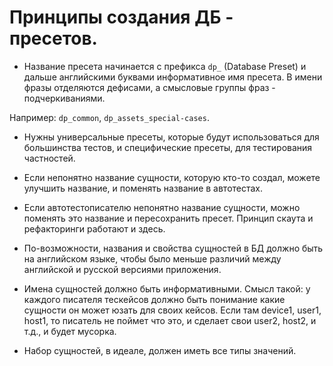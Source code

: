 # Принципы создания ДБ - пресетов.

* Название пресета начинается с префикса `dp_` (Database Preset) и дальше английскими буквами
информативное имя пресета. В имени фразы отделяются дефисами, а смысловые группы фраз - подчеркиваниями.

Например: `dp_common`, `dp_assets_special-cases`. 

* Нужны универсальные пресеты, которые будут использоваться для большинства тестов,
и специфические пресеты, для тестирования частностей.

* Если непонятно название сущности, которую кто-то создал, можете улучшить название,
и поменять название в автотестах.

* Если автотестописателю непонятно название сущности, можно поменять это название и пересохранить пресет.
Принцип скаута и рефакторинги работают и здесь.

* По-возможности, названия и свойства сущностей в БД должно быть на английском языке,
чтобы было меньше различий между английской и русской версиями приложения.

* Имена сущностей должно быть информативными.
Смысл такой: у каждого писателя тескейсов должно быть понимание какие сущности он может
юзать для своих кейсов. Если там device1, user1, host1, то писатель не поймет что это,
и сделает свои user2, host2, и т.д., и будет мусорка.

* Набор сущностей, в идеале, должен иметь все типы значений.
